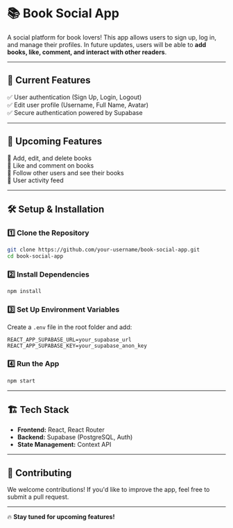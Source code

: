 # 📚 Book Social App

A social platform for book lovers! This app allows users to sign up, log in, and manage their profiles. In future updates, users will be able to **add books, like, comment, and interact with other readers**.

---

## 🚀 Current Features

✅ User authentication (Sign Up, Login, Logout)  
✅ Edit user profile (Username, Full Name, Avatar)  
✅ Secure authentication powered by Supabase

---

## 🎯 Upcoming Features

🔹 Add, edit, and delete books  
🔹 Like and comment on books  
🔹 Follow other users and see their books  
🔹 User activity feed

---

## 🛠️ Setup & Installation

### **1️⃣ Clone the Repository**

```sh
git clone https://github.com/your-username/book-social-app.git
cd book-social-app
```

### **2️⃣ Install Dependencies**

```sh
npm install
```

### **3️⃣ Set Up Environment Variables**

Create a `.env` file in the root folder and add:

```
REACT_APP_SUPABASE_URL=your_supabase_url
REACT_APP_SUPABASE_KEY=your_supabase_anon_key
```

### **4️⃣ Run the App**

```sh
npm start
```

---

## 🏗️ Tech Stack

- **Frontend:** React, React Router
- **Backend:** Supabase (PostgreSQL, Auth)
- **State Management:** Context API

---

## 📌 Contributing

We welcome contributions! If you'd like to improve the app, feel free to submit a pull request.

---

🔥 **Stay tuned for upcoming features!**
